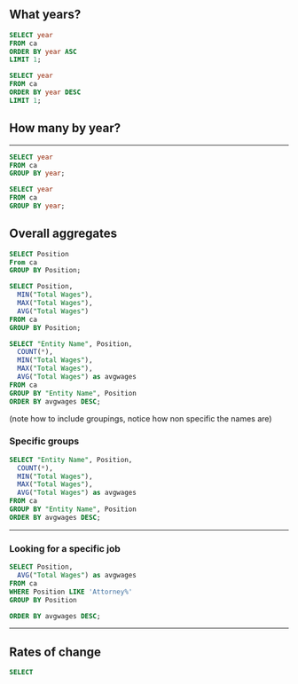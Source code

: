
## What years?

~~~sql
SELECT year
FROM ca
ORDER BY year ASC
LIMIT 1;
~~~


~~~sql
SELECT year
FROM ca
ORDER BY year DESC
LIMIT 1;
~~~

## How many by year?



---------
~~~sql
SELECT year
FROM ca
GROUP BY year;
~~~



~~~sql
SELECT year
FROM ca
GROUP BY year;
~~~







## Overall aggregates


~~~sql
SELECT Position
From ca
GROUP BY Position;
~~~


~~~sql
SELECT Position,  
  MIN("Total Wages"),
  MAX("Total Wages"), 
  AVG("Total Wages")
FROM ca
GROUP BY Position;
~~~

~~~sql
SELECT "Entity Name", Position, 
  COUNT(*), 
  MIN("Total Wages"),
  MAX("Total Wages"), 
  AVG("Total Wages") as avgwages
FROM ca
GROUP BY "Entity Name", Position
ORDER BY avgwages DESC;
~~~

(note how to include groupings, notice how non specific the names are)

### Specific groups


~~~sql
SELECT "Entity Name", Position, 
  COUNT(*), 
  MIN("Total Wages"),
  MAX("Total Wages"), 
  AVG("Total Wages") as avgwages
FROM ca
GROUP BY "Entity Name", Position
ORDER BY avgwages DESC;
~~~


----


### Looking for a specific job




~~~sql
SELECT Position, 
  AVG("Total Wages") as avgwages
FROM ca
WHERE Position LIKE 'Attorney%'
GROUP BY Position

ORDER BY avgwages DESC;
~~~




-----------



## Rates of change

~~~sql
SELECT 

~~~

